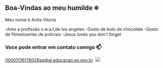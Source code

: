 ## Boa-Vindas ao meu humilde 🔯

Meu nome é Anita Vitoria 

-Amo a profissão s.w.a.t,de los angeles 
-Gosto de bolo de chocolate 
-Gosto de filmes\series de policiais 
-Jesus loves you don't forget

###  Voce pode entrar em contato comigo 📫

00001136178028sp@al.educacao.sp.gov.br
![]()
![](https://tenor.com/pt-BR/view/love-cute-rabbit-heart-wink-gif-17564040)





